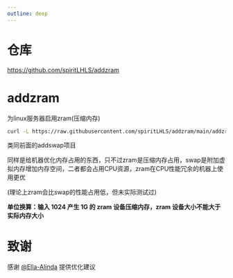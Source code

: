 ```yaml
---
outline: deep
---
```


# 仓库

https://github.com/spiritLHLS/addzram

# addzram

为linux服务器启用zram(压缩内存)

```bash
curl -L https://raw.githubusercontent.com/spiritLHLS/addzram/main/addzram.sh -o addzram.sh && chmod +x addzram.sh && bash addzram.sh
```

类同前面的addswap项目

同样是给机器优化内存占用的东西，只不过zram是压缩内存占用，swap是附加虚拟内存增加内存空间，二者都会占用CPU资源，zram在CPU性能冗余的机器上使用更优

(理论上zram会比swap的性能占用低，但未实际测试过)

**单位换算：输入 1024 产生 1G 的 zram 设备压缩内存，zram 设备大小不能大于实际内存大小**

# 致谢

感谢 [@Ella-Alinda](https://github.com/Ella-Alinda) 提供优化建议
